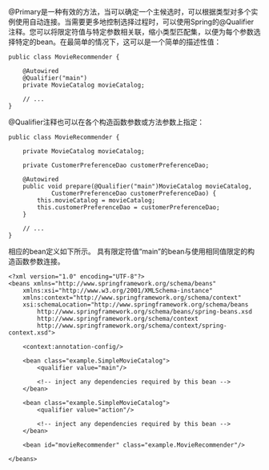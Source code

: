 @Primary是一种有效的方法，当可以确定一个主候选时，可以根据类型对多个实例使用自动连接。当需要更多地控制选择过程时，可以使用Spring的@Qualifier注释。您可以将限定符值与特定参数相关联，缩小类型匹配集，以便为每个参数选择特定的bean。在最简单的情况下，这可以是一个简单的描述性值：

```
public class MovieRecommender {

    @Autowired
    @Qualifier("main")
    private MovieCatalog movieCatalog;

    // ...
}
```

@Qualifier注释也可以在各个构造函数参数或方法参数上指定：

```
public class MovieRecommender {

    private MovieCatalog movieCatalog;

    private CustomerPreferenceDao customerPreferenceDao;

    @Autowired
    public void prepare(@Qualifier("main")MovieCatalog movieCatalog,
            CustomerPreferenceDao customerPreferenceDao) {
        this.movieCatalog = movieCatalog;
        this.customerPreferenceDao = customerPreferenceDao;
    }

    // ...
}
```

相应的bean定义如下所示。 具有限定符值“main”的bean与使用相同值限定的构造函数参数连接。

```
<?xml version="1.0" encoding="UTF-8"?>
<beans xmlns="http://www.springframework.org/schema/beans"
    xmlns:xsi="http://www.w3.org/2001/XMLSchema-instance"
    xmlns:context="http://www.springframework.org/schema/context"
    xsi:schemaLocation="http://www.springframework.org/schema/beans
        http://www.springframework.org/schema/beans/spring-beans.xsd
        http://www.springframework.org/schema/context
        http://www.springframework.org/schema/context/spring-context.xsd">

    <context:annotation-config/>

    <bean class="example.SimpleMovieCatalog">
        <qualifier value="main"/>

        <!-- inject any dependencies required by this bean -->
    </bean>

    <bean class="example.SimpleMovieCatalog">
        <qualifier value="action"/>

        <!-- inject any dependencies required by this bean -->
    </bean>

    <bean id="movieRecommender" class="example.MovieRecommender"/>

</beans>
```



